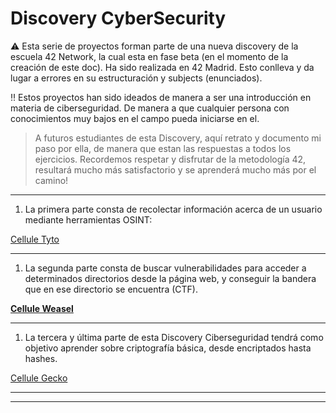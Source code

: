 # Discovery CyberSecurity

<aside>
  
⚠️ Esta serie de proyectos forman parte de una nueva discovery de la escuela 42 Network, la cual esta en fase beta (en el momento de la creación de este doc). Ha sido realizada en 42 Madrid. Esto conlleva y da lugar a errores en su estructuración y subjects (enunciados).

</aside>

<aside>
  
‼️ Estos proyectos han sido ideados de manera a ser una introducción en materia de ciberseguridad. De manera a que cualquier persona con conocimientos muy bajos en el campo pueda iniciarse en el.

</aside>

> A futuros estudiantes de esta Discovery, aquí retrato y documento mi paso por ella, de manera que estan las respuestas a todos los ejercicios. Recordemos respetar y disfrutar de la metodología 42, resultará mucho más satisfactorio y se aprenderá mucho más por el camino!
> 

---

1. La primera parte consta de recolectar información acerca de un usuario mediante herramientas OSINT:

[Cellule Tyto](Discovery%20CyberSecurity%20MD/Cellule%20Tyto%204937379a84604da8968727ea9e46260c.md)

---

1. La segunda parte consta de buscar vulnerabilidades para acceder a determinados directorios desde la página web, y conseguir la bandera que en ese directorio se encuentra (CTF).

[****Cellule Weasel****](Discovery%20CyberSecurity%20MD/Cellule%20Weasel%20aa7efed82898439cb9751c14fce21cde.md)

---

1. La tercera y última parte de esta Discovery Ciberseguridad tendrá como objetivo aprender sobre criptografía básica, desde encriptados hasta hashes.

[Cellule Gecko](Discovery%20CyberSecurity%20MD/Cellule%20Gecko%209e393c6d3ab24ff7acdce70652c1e3ec.md)

---

---
